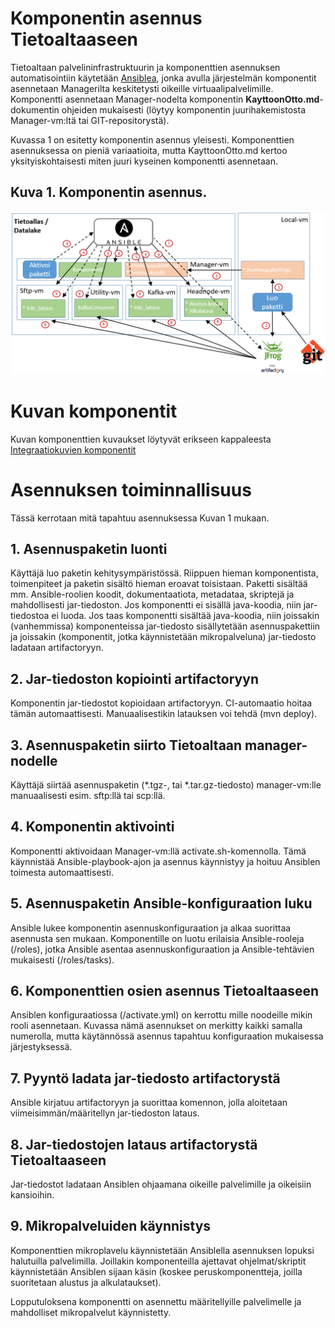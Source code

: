 # Komponentin asennus Tietoaltaaseen

Tietoaltaan palvelininfrastruktuurin ja komponenttien asennuksen automatisointiin käytetään [Ansiblea](https://www.ansible.com/), jonka avulla järjestelmän komponentit asennetaan Managerilta keskitetysti oikeille virtuaalipalvelimille. Komponentti asennetaan Manager-nodelta komponentin **KayttoonOtto.md**-dokumentin ohjeiden mukaisesti (löytyy komponentin juurihakemistosta Manager-vm:ltä tai GIT-repositorystä). 

Kuvassa 1 on esitetty komponentin asennus yleisesti. Komponenttien asennuksessa on pieniä variaatioita, mutta KayttoonOtto.md kertoo yksityiskohtaisesti miten juuri kyseinen komponentti asennetaan. 

## Kuva 1. Komponentin asennus.
![Komponentin asennus](images/Asennus.png)

# Kuvan komponentit
Kuvan komponenttien kuvaukset löytyvät erikseen kappaleesta [Integraatiokuvien komponentit](int_komponentit.md)

# Asennuksen toiminnallisuus
Tässä kerrotaan mitä tapahtuu asennuksessa Kuvan 1 mukaan.

## 1. Asennuspaketin luonti
Käyttäjä luo paketin kehitysympäristössä. Riippuen hieman komponentista, toimenpiteet ja paketin sisältö hieman eroavat toisistaan. Paketti sisältää mm. Ansible-roolien koodit, dokumentaatiota, metadataa, skriptejä ja mahdollisesti jar-tiedoston.
Jos komponentti ei sisällä java-koodia, niin jar-tiedostoa ei luoda. Jos taas komponentti sisältää java-koodia, niin joissakin (vanhemmissa) komponenteissa jar-tiedosto sisällytetään asennuspakettiin ja joissakin (komponentit, jotka käynnistetään mikropalveluna) jar-tiedosto ladataan artifactoryyn.

## 2. Jar-tiedoston kopiointi artifactoryyn
Komponentin jar-tiedostot kopioidaan artifactoryyn. CI-automaatio hoitaa tämän automaattisesti. Manuaalisestikin latauksen voi tehdä (mvn deploy).

## 3. Asennuspaketin siirto Tietoaltaan manager-nodelle
Käyttäjä siirtää asennuspaketin (*.tgz-, tai *.tar.gz-tiedosto) manager-vm:lle manuaalisesti esim. sftp:llä tai scp:llä.

## 4. Komponentin aktivointi 
Komponentti aktivoidaan Manager-vm:llä activate.sh-komennolla. Tämä käynnistää Ansible-playbook-ajon ja asennus käynnistyy ja hoituu Ansiblen toimesta automaattisesti.

## 5. Asennuspaketin Ansible-konfiguraation luku
Ansible lukee komponentin asennuskonfiguraation ja alkaa suorittaa asennusta sen mukaan.
Komponentille on luotu erilaisia Ansible-rooleja (<komponentti>/roles), jotka Ansible asentaa asennuskonfiguraation ja Ansible-tehtävien mukaisesti (<komponentti>/roles/tasks). 

## 6. Komponenttien osien asennus Tietoaltaaseen
Ansiblen konfiguraatiossa (<komponentti>/activate.yml) on kerrottu mille noodeille mikin rooli asennetaan. Kuvassa nämä asennukset on merkitty kaikki samalla numerolla, mutta käytännössä asennus tapahtuu konfiguraation mukaisessa järjestyksessä.

## 7. Pyyntö ladata jar-tiedosto artifactorystä
Ansible kirjatuu artifactoryyn ja suorittaa komennon, jolla aloitetaan viimeisimmän/määritellyn jar-tiedoston lataus.

## 8. Jar-tiedostojen lataus artifactorystä Tietoaltaaseen
Jar-tiedostot ladataan Ansiblen ohjaamana oikeille palvelimille ja oikeisiin kansioihin.

## 9. Mikropalveluiden käynnistys
Komponenttien mikroplavelu käynnistetään Ansiblella asennuksen lopuksi halutuilla palvelimilla. Joillakin komponenteilla ajettavat ohjelmat/skriptit käynnistetään Ansiblen sijaan käsin (koskee peruskomponentteja, joilla suoritetaan alustus ja alkulataukset).

Lopputuloksena komponentti on asennettu määritellyille palvelimelle ja mahdolliset mikropalvelut käynnistetty.
